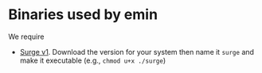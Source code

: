 # Binaries used by emin

We require 

- [Surge v1](https://github.com/StructureGenerator/surge/releases/tag/v1.0). Download the version for your system then name it `surge` and make it executable (e.g., `chmod u+x ./surge`)
